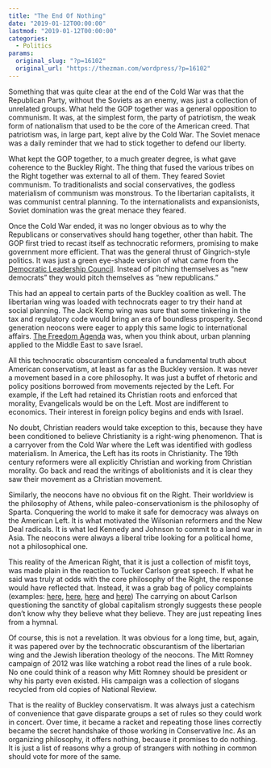 ```yaml
---
title: "The End Of Nothing"
date: "2019-01-12T00:00:00"
lastmod: "2019-01-12T00:00:00"
categories:
  - Politics
params:
  original_slug: "?p=16102"
  original_url: "https://thezman.com/wordpress/?p=16102"
---
```


Something that was quite clear at the end of the Cold War was that the
Republican Party, without the Soviets as an enemy, was just a collection
of unrelated groups. What held the GOP together was a general opposition
to communism. It was, at the simplest form, the party of patriotism, the
weak form of nationalism that used to be the core of the American creed.
That patriotism was, in large part, kept alive by the Cold War. The
Soviet menace was a daily reminder that we had to stick together to
defend our liberty.

What kept the GOP together, to a much greater degree, is what gave
coherence to the Buckley Right. The thing that fused the various tribes
on the Right together was external to all of them. They feared Soviet
communism. To traditionalists and social conservatives, the godless
materialism of communism was monstrous. To the libertarian capitalists,
it was communist central planning. To the internationalists and
expansionists, Soviet domination was the great menace they feared.

Once the Cold War ended, it was no longer obvious as to why the
Republicans or conservatives should hang together, other than habit. The
GOP first tried to recast itself as technocratic reformers, promising to
make government more efficient. That was the general thrust of
Gingrich-style politics. It was just a green eye-shade version of what
came from the [Democratic Leadership
Council](https://en.wikipedia.org/wiki/New_Democrats). Instead of
pitching themselves as “new democrats” they would pitch themselves as
“new republicans.”

This had an appeal to certain parts of the Buckley coalition as well.
The libertarian wing was loaded with technocrats eager to try their hand
at social planning. The Jack Kemp wing was sure that some tinkering in
the tax and regulatory code would bring an era of boundless prosperity.
Second generation neocons were eager to apply this same logic to
international affairs. [The Freedom
Agenda](https://georgewbush-whitehouse.archives.gov/infocus/freedomagenda/)
was, when you think about, urban planning applied to the Middle East to
save Israel.

All this technocratic obscurantism concealed a fundamental truth about
American conservatism, at least as far as the Buckley version. It was
never a movement based in a core philosophy. It was just a buffet of
rhetoric and policy positions borrowed from movements rejected by the
Left. For example, if the Left had retained its Christian roots and
enforced that morality, Evangelicals would be on the Left. Most are
indifferent to economics. Their interest in foreign policy begins and
ends with Israel.

No doubt, Christian readers would take exception to this, because they
have been conditioned to believe Christianity is a right-wing
phenomenon. That is a carryover from the Cold War where the Left was
identified with godless materialism. In America, the Left has its roots
in Christianity. The 19th century reformers were all explicitly
Christian and working from Christian morality. Go back and read the
writings of abolitionists and it is clear they saw their movement as a
Christian movement.

Similarly, the neocons have no obvious fit on the Right. Their worldview
is the philosophy of Athens, while paleo-conservationism is the
philosophy of Sparta. Conquering the world to make it safe for democracy
was always on the American Left. It is what motivated the Wilsonian
reformers and the New Deal radicals. It is what led Kennedy and Johnson
to commit to a land war in Asia. The neocons were always a liberal tribe
looking for a political home, not a philosophical one.

This reality of the American Right, that it is just a collection of
misfit toys, was made plain in the reaction to Tucker Carlson great
speech. If what he said was truly at odds with the core philosophy of
the Right, the response would have reflected that. Instead, it was a
grab bag of policy complaints (examples:
[here](https://www.dailywire.com/news/39964/tucker-carlson-claims-market-capitalism-has-ben-shapiro),
[here](https://www.nationalreview.com/2019/01/the-right-should-reject-tucker-carlsons-victimhood-populism/),
[here](https://www.nationalreview.com/the-morning-jolt/tucker-carlsons-populist-cri-de-couer/)
and
[here](https://reason.com/archives/2019/01/04/tucker-carlson-thinks-the-problem-with-a))
The carrying on about Carlson questioning the sanctity of global
capitalism strongly suggests these people don’t know why they believe
what they believe. They are just repeating lines from a hymnal.

Of course, this is not a revelation. It was obvious for a long time,
but, again, it was papered over by the technocratic obscurantism of the
libertarian wing and the Jewish liberation theology of the neocons. The
Mitt Romney campaign of 2012 was like watching a robot read the lines of
a rule book. No one could think of a reason why Mitt Romney should be
president or why his party even existed. His campaign was a collection
of slogans recycled from old copies of National Review.

That is the reality of Buckley conservatism. It was always just a
catechism of convenience that gave disparate groups a set of rules so
they could work in concert. Over time, it became a racket and repeating
those lines correctly became the secret handshake of those working in
Conservative Inc. As an organizing philosophy, it offers nothing,
because it promises to do nothing. It is just a list of reasons why a
group of strangers with nothing in common should vote for more of the
same.
